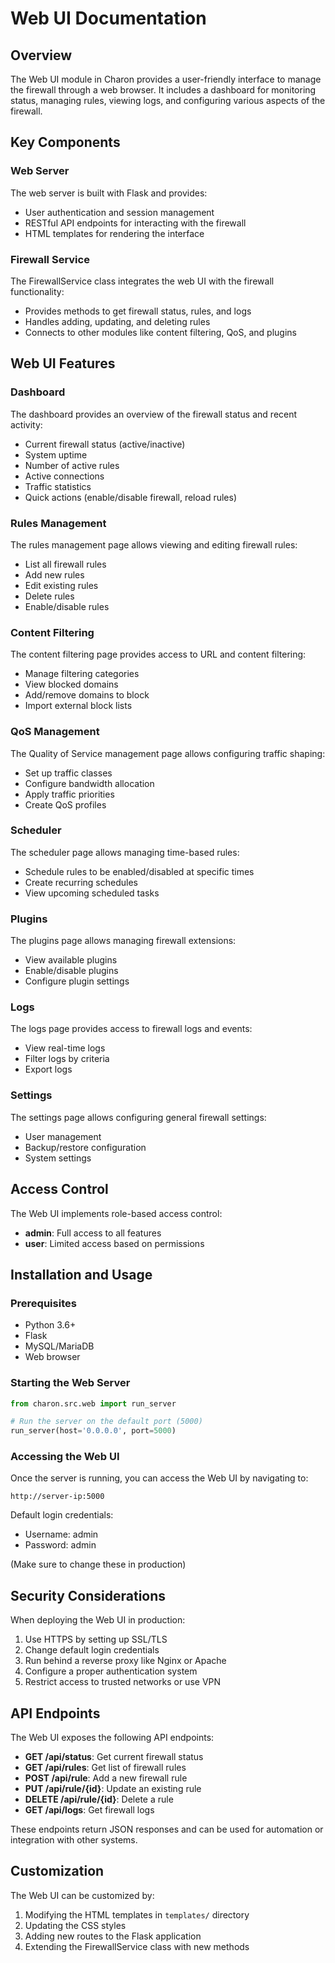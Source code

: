 # Web UI Documentation

## Overview

The Web UI module in Charon provides a user-friendly interface to manage the firewall through a web browser. It includes a dashboard for monitoring status, managing rules, viewing logs, and configuring various aspects of the firewall.

## Key Components

### Web Server

The web server is built with Flask and provides:

- User authentication and session management
- RESTful API endpoints for interacting with the firewall
- HTML templates for rendering the interface

### Firewall Service

The FirewallService class integrates the web UI with the firewall functionality:

- Provides methods to get firewall status, rules, and logs
- Handles adding, updating, and deleting rules
- Connects to other modules like content filtering, QoS, and plugins

## Web UI Features

### Dashboard

The dashboard provides an overview of the firewall status and recent activity:

- Current firewall status (active/inactive)
- System uptime
- Number of active rules
- Active connections
- Traffic statistics
- Quick actions (enable/disable firewall, reload rules)

### Rules Management

The rules management page allows viewing and editing firewall rules:

- List all firewall rules
- Add new rules
- Edit existing rules
- Delete rules
- Enable/disable rules

### Content Filtering

The content filtering page provides access to URL and content filtering:

- Manage filtering categories
- View blocked domains
- Add/remove domains to block
- Import external block lists

### QoS Management

The Quality of Service management page allows configuring traffic shaping:

- Set up traffic classes
- Configure bandwidth allocation
- Apply traffic priorities
- Create QoS profiles

### Scheduler

The scheduler page allows managing time-based rules:

- Schedule rules to be enabled/disabled at specific times
- Create recurring schedules
- View upcoming scheduled tasks

### Plugins

The plugins page allows managing firewall extensions:

- View available plugins
- Enable/disable plugins
- Configure plugin settings

### Logs

The logs page provides access to firewall logs and events:

- View real-time logs
- Filter logs by criteria
- Export logs

### Settings

The settings page allows configuring general firewall settings:

- User management
- Backup/restore configuration
- System settings

## Access Control

The Web UI implements role-based access control:

- **admin**: Full access to all features
- **user**: Limited access based on permissions

## Installation and Usage

### Prerequisites

- Python 3.6+
- Flask
- MySQL/MariaDB
- Web browser

### Starting the Web Server

```python
from charon.src.web import run_server

# Run the server on the default port (5000)
run_server(host='0.0.0.0', port=5000)
```

### Accessing the Web UI

Once the server is running, you can access the Web UI by navigating to:

```
http://server-ip:5000
```

Default login credentials:
- Username: admin
- Password: admin

(Make sure to change these in production)

## Security Considerations

When deploying the Web UI in production:

1. Use HTTPS by setting up SSL/TLS
2. Change default login credentials
3. Run behind a reverse proxy like Nginx or Apache
4. Configure a proper authentication system
5. Restrict access to trusted networks or use VPN

## API Endpoints

The Web UI exposes the following API endpoints:

- **GET /api/status**: Get current firewall status
- **GET /api/rules**: Get list of firewall rules
- **POST /api/rule**: Add a new firewall rule
- **PUT /api/rule/{id}**: Update an existing rule
- **DELETE /api/rule/{id}**: Delete a rule
- **GET /api/logs**: Get firewall logs

These endpoints return JSON responses and can be used for automation or integration with other systems.

## Customization

The Web UI can be customized by:

1. Modifying the HTML templates in `templates/` directory
2. Updating the CSS styles
3. Adding new routes to the Flask application
4. Extending the FirewallService class with new methods 
